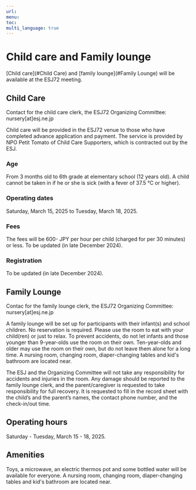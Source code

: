 ```yaml
---
url: 
menu: 
toc:  
multi_language: true
---
```

<!--英語版です_-->

# Child care and Family lounge
[Child care](#Child Care) and [family lounge](#Family Lounge) will be available at the ESJ72 meeting. 

## Child Care 
Contact for the child care clerk, the ESJ72 Organizing Committee: nursery[at]esj.ne.jp

Child care will be provided in the ESJ72 venue to those who have completed advance application and payment. The service is provided by NPO Petit Tomato of Child Care Supporters, which is contracted out by the ESJ. 

### Age
From 3 months old to 6th grade at elementary school (12 years old).
A child cannot be taken in if he or she is sick (with a fever of 37.5 ℃ or higher).

### Operating dates
Saturday, March 15, 2025 to Tuesday, March 18, 2025. 

### Fees
The fees will be 600- JPY per hour per child (charged for per 30 minutes) or less. 
To be updated (in late December 2024).

### Registration
To be updated (in late December 2024).

## Family Lounge
Contac for the family lounge clerk, the ESJ72 Organizing Committee: nursery[at]esj.ne.jp

A family lounge will be set up for participants with their infant(s) and school children. No reservation is required. Please use the room to eat with your child(ren) or just to relax.
To prevent accidents, do not let infants and those younger than 9-year-olds use the room on their own. Ten-year-olds and older may use the room on their own, but do not leave them alone for a long time. A nursing room, changing room, diaper-changing tables and kid's bathroom are located near.

The ESJ and the Organizing Committee will not take any responsibility for accidents and injuries in the room. Any damage should be reported to the family lounge clerk, and the parent/caregiver is requested to take responsibility for full recovery.
It is requested to fill in the record sheet with the child’s and the parent’s names, the contact phone number, and the check-in/out time.

## Operating hours
Saturday - Tuesday, March 15 - 18, 2025. 

## Amenities
Toys, a microwave, an electric thermos pot and some bottled water will be available for everyone.
A nursing room, changing room, diaper-changing tables and kid's bathroom are located near.
